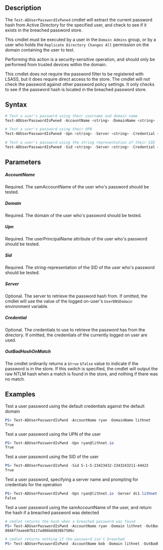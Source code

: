 ## Description
The ```Test-ADUserPasswordIsPwned``` cmdlet will extract the current password hash from Active Directory for the specified user, and check to see if it exists in the breached password store. 

This cmdlet must be executed by a user in the `Domain Admins` group, or by a user who holds the `Replicate Directory Changes All` permission on the domain containing the user to test. 

Performing this action is a security-sensitive operation, and should only be performed from trusted devices within the domain. 

This cmdlet does not require the password filter to be registered with LSASS, but it does require direct access to the store. The cmdlet will not check the password against other password policy settings. It only checks to see if the password hash is located in the breached password store.

## Syntax
```powershell
# Test a user's password using their username and domain name
Test-ADUserPasswordIsPwned -AccountName <string> -DomainName <string> -Server <string> -Credential <PSCredential> -OutBadHashOnMatch

# Test a user's password using their UPN
Test-ADUserPasswordIsPwned -Upn <string> -Server <string> -Credential <PSCredential> -OutBadHashOnMatch

# Test a user's password using the string representation of their SID
Test-ADUserPasswordIsPwned -Sid <string> -Server <string> -Credential <PSCredential> -OutBadHashOnMatch
```

## Parameters
##### AccountName
Required. The samAccountName of the user who's password should be tested.

##### Domain
Required. The domain of the user who's password should be tested.

##### Upn
Required. The userPrincipalName attribute of the user who's password should be tested.

##### Sid
Required. The string-representation of the SID of the user who's password should be tested.

##### Server
Optional. The server to retrieve the password hash from. If omitted, the cmdlet will use the value of the logged on-user's `UserDNSDomain` environment variable.

##### Credential
Optional. The credentials to use to retrieve the password has from the directory. If omitted, the credentials of the currently logged on user are used.

##### OutBadHashOnMatch
The cmdlet ordinarily returns a `$true` `$false` value to indicate if the password is in the store. If this switch is specified, the cmdlet will output the raw NTLM hash when a match is found in the store, and nothing if there was no match.

## Examples
Test a user password using the default credentials against the default domain
```powershell
PS> Test-ADUserPasswordIsPwnd -AccountName ryan -DomainName lithnet
True
```

Test a user password using the UPN of the user
```powershell
PS> Test-ADUserPasswordIsPwnd -Upn ryan@lithnet.io
True
```

Test a user password using the SID of the user
```powershell
PS> Test-ADUserPasswordIsPwnd -Sid S-1-5-23423432-2343243211-44423
True
```

Test a user password, specifying a server name and prompting for credentials for the operation
```powershell
PS> Test-ADUserPasswordIsPwnd -Upn ryan@lithnet.io -Server dc1.lithnet.local -Credentials (Get-Credential)
False
```

Test a user password using the samAccountName of the user, and return the hash if a breached password was detected
```powershell
# cmdlet returns the hash when a breached password was found
PS> Test-ADUserPasswordIsPwnd -AccountName ryan -Domain lithnet -OutBadHashOnMatch
8846f7eaee8fb117ad06bdd830b7586c

# cmdlet returns nothing if the password isn't breached
PS> Test-ADUserPasswordIsPwnd -AccountName bob -Domain lithnet -OutBadHashOnMatch
```






